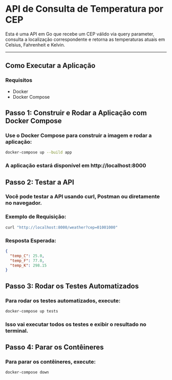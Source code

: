 # API de Consulta de Temperatura por CEP

Esta é uma API em Go que recebe um CEP válido via query parameter, consulta a localização correspondente e retorna as temperaturas atuais em Celsius, Fahrenheit e Kelvin.

---

## Como Executar a Aplicação

### Requisitos

- Docker
- Docker Compose

## Passo 1: Construir e Rodar a Aplicação com Docker Compose
### Use o Docker Compose para construir a imagem e rodar a aplicação:
```bash
docker-compose up --build app
```
### A aplicação estará disponível em http://localhost:8000

## Passo 2: Testar a API
### Você pode testar a API usando curl, Postman ou diretamente no navegador.
### Exemplo de Requisição:
```bash
curl "http://localhost:8000/weather?cep=01001000"
```

### Resposta Esperada:
```json
{
  "temp_C": 25.0,
  "temp_F": 77.0,
  "temp_K": 298.15
}
```

## Passo 3: Rodar os Testes Automatizados
### Para rodar os testes automatizados, execute:
```bash
docker-compose up tests
``` 
### Isso vai executar todos os testes e exibir o resultado no terminal.

## Passo 4: Parar os Contêineres
### Para parar os contêineres, execute:
```bash
docker-compose down
```
